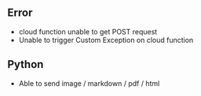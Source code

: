 
## Error
- cloud function unable to get POST request
- Unable to trigger Custom Exception  on cloud function

## Python
- Able to send image / markdown / pdf / html